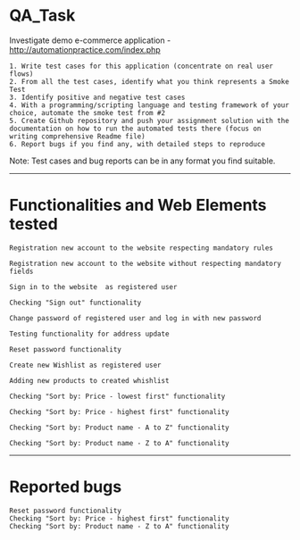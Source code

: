 # QA_Task

Investigate demo e-commerce application - http://automationpractice.com/index.php

	1. Write test cases for this application (concentrate on real user flows)
	2. From all the test cases, identify what you think represents a Smoke Test
	3. Identify positive and negative test cases
	4. With a programming/scripting language and testing framework of your choice, automate the smoke test from #2
	5. Create Github repository and push your assignment solution with the documentation on how to run the automated tests there (focus on writing comprehensive Readme file)
	6. Report bugs if you find any, with detailed steps to reproduce

Note: Test cases and bug reports can be in any format you find suitable.

________________________________________________________________________________

# Functionalities and Web Elements tested

	Registration new account to the website respecting mandatory rules

	Registration new account to the website without respecting mandatory fields

	Sign in to the website  as registered user

	Checking "Sign out" functionality 

	Change password of registered user and log in with new password

	Testing functionality for address update

	Reset password functionality

	Create new Wishlist as registered user

	Adding new products to created whishlist

	Checking "Sort by: Price - lowest first" functionality

	Checking "Sort by: Price - highest first" functionality

	Checking "Sort by: Product name - A to Z" functionality

	Checking "Sort by: Product name - Z to A" functionality
_________________________________________________________________________________

# Reported bugs
	Reset password functionality
	Checking "Sort by: Price - highest first" functionality
	Checking "Sort by: Product name - Z to A" functionality



